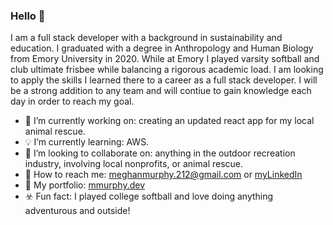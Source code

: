 ### Hello 	:flying_disc:

I am a full stack developer with a background in sustainability and education. I graduated with a degree in Anthropology and Human Biology from Emory University in 2020. While at Emory I played varsity softball and club ultimate frisbee while balancing a rigorous academic load. I am looking to apply the skills I learned there to a career as a full stack developer. I will be a strong addition to any team and will contiue to gain knowledge each day in order to reach my goal.

- :floppy_disk: I’m currently working on: creating an updated react app for my local animal rescue.
- :bulb: I’m currently learning: AWS. 
- :link: I’m looking to collaborate on: anything in the outdoor recreation industry, involving local nonprofits, or animal rescue.
- :postbox: How to reach me: [meghanmurphy.212@gmail.com](meghanmurphy.212@gmail.com) or [myLinkedIn](https://www.linkedin.com/in/meghan-murphy-111445179/)
- :bug: My portfolio: [mmurphy.dev](https://github.com/MMURPHY222)
- :biohazard: Fun fact: I played college softball and love doing anything adventurous and outside!

